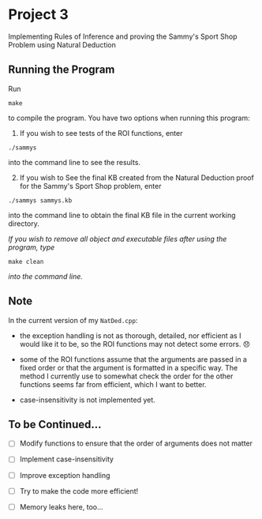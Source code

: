 # Project 3

Implementing Rules of Inference and proving the Sammy's Sport Shop Problem using Natural Deduction

## Running the Program

Run

```
make
```

to compile the program. You have two options when running this program:


1. If you wish to see tests of the ROI functions, enter

```
./sammys
```

into the command line to see the results.


2. If you wish to See the final KB created from the Natural Deduction proof for the Sammy's Sport Shop problem, enter

```
./sammys sammys.kb
```

into the command line to obtain the final KB file in the current working directory.


*If you wish to remove all object and executable files after using the program, type*

```
make clean
```

*into the command line.*

## Note

In the current version of my `NatDed.cpp`:

* the exception handling is not as thorough, detailed, nor efficient as I would like it to be, so the ROI functions may not detect some errors. :disappointed:

* some of the ROI functions assume that the arguments are passed in a fixed order or that the argument is formatted in a specific way. The method I currently use to somewhat check the order for the other functions seems far from efficient, which I want to better.

* case-insensitivity is not implemented yet.

## To be Continued...

- [ ] Modify functions to ensure that the order of arguments does not matter

- [ ] Implement case-insensitivity

- [ ] Improve exception handling

- [ ] Try to make the code more efficient!

- [ ] Memory leaks here, too...
